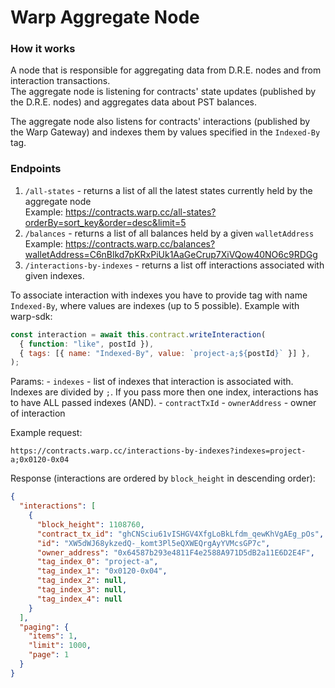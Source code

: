 # Warp Aggregate Node

### How it works

A node that is responsible for aggregating data from D.R.E. nodes and from interaction transactions.  
The aggregate node is listening for contracts' state updates (published by the D.R.E. nodes)
and aggregates data about PST balances. 

The aggregate node also listens for contracts' interactions (published by the Warp Gateway) and indexes them
by values specified in the `Indexed-By` tag.


### Endpoints
1. `/all-states` - returns a list of all the latest states currently held by the aggregate node  
   Example: https://contracts.warp.cc/all-states?orderBy=sort_key&order=desc&limit=5
2. `/balances` - returns a list of all balances held by a given `walletAddress`  
   Example: https://contracts.warp.cc/balances?walletAddress=C6nBlkd7pKRxPiUk1AaGeCrup7XiVQow40NO6c9RDGg
3. `/interactions-by-indexes` - returns a list off interactions associated with given indexes.

To associate interaction with indexes you have to provide tag with name
`Indexed-By`, where values are indexes (up to 5 possible). Example with
warp-sdk:
```javascript
const interaction = await this.contract.writeInteraction(
  { function: "like", postId }),
  { tags: [{ name: "Indexed-By", value: `project-a;${postId}` }] },
);
```

Params:
    - `indexes` - list of indexes that interaction is associated with. Indexes
      are divided by `;`. If you pass more then one index, interactions has to
      have ALL passed indexes (AND).
    - `contractTxId`
    - `ownerAddress` - owner of interaction

Example request:

`https://contracts.warp.cc/interactions-by-indexes?indexes=project-a;0x0120-0x04`

Response (interactions are ordered by `block_height` in descending order):
```json
{
  "interactions": [
    {
      "block_height": 1108760,
      "contract_tx_id": "ghCNSciu61vISHGV4XfgLoBkLfdm_qewKhVgAEg_pOs",
      "id": "XW5dWJ68ykzedQ-_komt3Pl5eQXWEQrgAyYVMcsGP7c",
      "owner_address": "0x64587b293e4811F4e2588A971D5dB2a11E6D2E4F",
      "tag_index_0": "project-a",
      "tag_index_1": "0x0120-0x04",
      "tag_index_2": null,
      "tag_index_3": null,
      "tag_index_4": null
    }
  ],
  "paging": {
    "items": 1,
    "limit": 1000,
    "page": 1
  }
}
```
